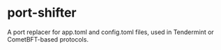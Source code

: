 # port-shifter
A port replacer for app.toml and config.toml files, used in Tendermint or CometBFT-based protocols.
